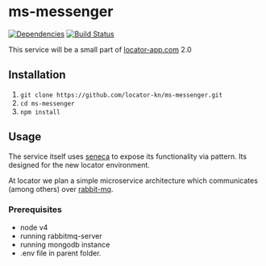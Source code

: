 # ms-messenger

[![Dependencies][david-badge]][david-url]
[![Build Status](https://travis-ci.org/locator-kn/ms-messenger.svg?branch=master)](https://travis-ci.org/locator-kn/ms-messenger)

This service will be a small part of [locator-app.com](https://locator-app.com) 2.0

## Installation

1. `git clone https://github.com/locator-kn/ms-messenger.git`
2. `cd ms-messenger`
3. `npm install`


## Usage

The service itself uses [seneca](http://senecajs.org/) to expose its functionality via pattern.
Its designed for the new locator environment.

At locator we plan a simple microservice architecture which communicates (among others) over [rabbit-mq](https://www.rabbitmq.com/).

### Prerequisites

* node v4
* running rabbitmq-server
* running mongodb instance
* .env file in parent folder.


[david-badge]: https://david-dm.org/locator-kn/ms-messenger.svg
[david-url]: https://david-dm.org/locator-kn/ms-messenger
